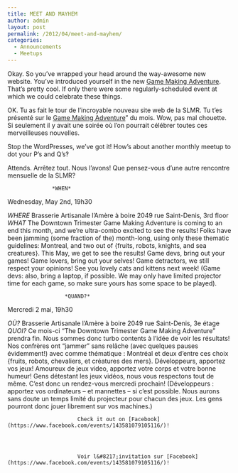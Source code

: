 ```yaml
---
title: MEET AND MAYHEM
author: admin
layout: post
permalink: /2012/04/meet-and-mayhem/
categories:
  - Announcements
  - Meetups
---
```


Okay. So you&#8217;ve wrapped your head around the way-awesome new website. You&#8217;ve introduced yourself in the new [Game Making Adventure](http://oldforum.mrgs.ca/index.php/topic,7.0.html). That&#8217;s pretty cool. If only there were some regularly-scheduled event at which we could celebrate these things.

OK. Tu as fait le tour de l&#8217;incroyable nouveau site web de la SLMR. Tu t&#8217;es pr&eacute;sent&eacute; sur le [Game Making Adventure](http://oldforum.mrgs.ca/index.php/topic,7.0.html)&#8221; du mois. Wow, pas mal chouette. Si seulement il y avait une soir&eacute;e où l&#8217;on pourrait c&eacute;l&eacute;brer toutes ces merveilleuses nouvelles.

        


Stop the WordPresses, we&#8217;ve got it! How&#8217;s about another monthly meetup to dot your P&#8217;s and Q&#8217;s&#8253;

Attends. Arr&ecirc;tez tout. Nous l&#8217;avons! Que pensez-vous d&#8217;une autre rencontre mensuelle de la SLMR?

                


                  *WHEN*
 Wednesday, May 2nd, 19h30</p> <p>
                    *WHERE*
 Brasserie Artisanale l’Amère à boire
 2049 rue Saint-Denis, 3rd floor
*WHAT*
 The Downtown Trimester Game Making Adventure is coming to an end this month, and we&#8217;re ultra-combo excited to see the results! Folks have been jamming (some fraction of the) month-long, using only these thematic guidelines: Montreal, and two out of {fruits, robots, knights, and sea creatures}. This May, we get to see the results!
Game devs, bring out your games! Game lovers, bring out your selves! Game detractors, we still respect your opinions! See you lovely cats and kittens next week! (Game devs: also, bring a laptop, if possible. We may only have limited projector time for each game, so make sure yours has some space to be played).

                      *QUAND?*
 Mercredi 2 mai, 19h30</p> <p>
                        *O&Ugrave;?*
 Brasserie Artisanale l&#8217;Am&egrave;re &agrave; boire
 2049 rue Saint-Denis, 3e &eacute;tage
*QUOI?*
 Ce mois-ci &#8220;The Downtown Trimester Game Making Adventure&#8221; prendra fin. Nous sommes donc turbo contents &agrave; l&#8217;id&eacute;e de voir les r&eacute;sultats! Nos confr&egrave;res ont &#8220;jammer&#8221; sans rel&acirc;che (avec quelques pauses &eacute;videmment!) avec comme th&eacute;matique : Montr&eacute;al et deux d&#8217;entre ces choix {fruits, robots, chevaliers, et cr&eacute;atures des mers}.
D&eacute;veloppeurs, apportez vos jeux! Amoureux de jeux video, apportez votre corps et votre bonne humeur! Gens d&eacute;testant les jeux vid&eacute;os, nous vous respectons tout de m&ecirc;me. C&#8217;est donc un rendez-vous mercredi prochain! (D&eacute;veloppeurs : apportez vos ordinateurs &#8211; et mannettes &#8211; si c&#8217;est possible. Nous aurons sans doute un temps limit&eacute; du projecteur pour chacun des jeux. Les gens pourront donc jouer librement sur vos machines.)
 

                        


                          Check it out on [Facebook](https://www.facebook.com/events/143581079105116/)!
                        

                        
                        
                          Voir l&#8217;invitation sur [Facebook](https://www.facebook.com/events/143581079105116/)!

                        

                        
                        
                        

